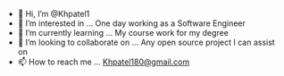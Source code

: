 - 👋 Hi, I’m @Khpatel1
- 👀 I’m interested in ... One day working as a Software Engineer
- 🌱 I’m currently learning ... My course work for my degree
- 💞️ I’m looking to collaborate on ... Any open source project I can assist on
- 📫 How to reach me ... Khpatel180@gmail.com

<!---
Khpatel1/Khpatel1 is a ✨ special ✨ repository because its `README.md` (this file) appears on your GitHub profile.
You can click the Preview link to take a look at your changes.
--->
